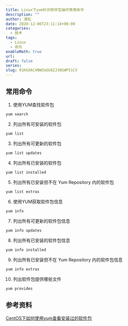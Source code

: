 ```yaml
---
title: Linux下yum针对软件包操作常用命令
description: ""
author: 清松
date: 2020-12-06T23:11:14+08:00
categories:
  - 技术
tags:
  - Linux
  - 命令
enableMath: true
url: 
draft: false
series: 
slug: 01HSXACXNWSGGG8ZJ1NSWP51CV
---
```

## 常用命令
1. 使用YUM查找软件包 
``` 
yum search
```
2. 列出所有可安装的软件包 
``` 
yum list 
```
3. 列出所有可更新的软件包 
``` 
yum list updates
```
4. 列出所有已安装的软件包 
``` 
yum list installed 
```
5. 列出所有已安装但不在 Yum Repository 内的软件包 
``` 
yum list extras 
```
6. 使用YUM获取软件包信息 
``` 
yum info 
```
7. 列出所有可更新的软件包信息 
``` 
yum info updates 
```
8. 列出所有已安装的软件包信息 
``` 
yum info installed 
```
9. 列出所有已安装但不在 Yum Repository 内的软件包信息 
``` 
yum info extras 
```
10. 列出软件包提供哪些文件 
```
yum provides
```

## 参考资料
[CentOS下如何使用yum查看安装过的软件包](https://blog.csdn.net/don_chiang709/article/details/91571424)